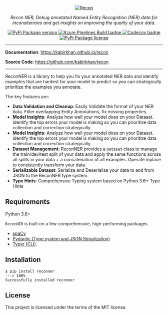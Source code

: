 <p align="center">
  <a href="https://kabirkhan.github.io/recon"><img src="https://kabirkhan.github.io/recon/img/recon.svg" alt="Recon"></a>
</p>
<p align="center">
    <em>Recon NER, Debug annotated Named Entity Recognition (NER) data for inconsitencies and get insights on improving the quality of your data.</em>
</p>
<p align="center">
<a href="https://pypi.org/project/reconner" target="_blank">
    <img src="https://img.shields.io/pypi/v/reconner?style=for-the-badge" alt="PyPi Package version">
</a>
<a href="https://dev.azure.com/kabirkhan1137/ReconNER/_build?definitionId=4" target="_blank">
    <img alt="Azure Pipelines Build badge" src="https://img.shields.io/azure-devops/build/kabirkhan1137/ReconNER/kabirkhan.recon?style=for-the-badge">
</a>
<a href="https://codecov.io/gh/kabirkhan/recon" rel="nofollow">
  <img alt="Codecov badge" src="https://img.shields.io/codecov/c/gh/kabirkhan/recon?style=for-the-badge" style="max-width:100%;">
</a>

<a href="https://pypi.org/project/reconner" target="_blank">
    <img src="https://img.shields.io/pypi/l/reconner?style=for-the-badge" alt="PyPi Package license">
</a>
</p>

---

**Documentation**: <a href="https://kabirkhan.github.io/recon" target="_blank">https://kabirkhan.github.io/recon</a>

**Source Code**: <a href="https://github.com/kabirkhan/recon" target="_blank">https://github.com/kabirkhan/recon</a>

---

ReconNER is a library to help you fix your annotated NER data and identify examples that are hardest for your model to predict so you can strategically prioritize the examples you annotate.

The key features are:

* **Data Validation and Cleanup**: Easily Validate the format of your NER data. Filter overlapping Entity Annotations, fix missing properties.
* **Model Insights**: Analyze how well your model does on your Dataset. Identify the top errors your model is making so you can prioritize data collection and correction strategically.
* **Model Insights**: Analyze how well your model does on your Dataset. Identify the top errors your model is making so you can prioritize data collection and correction strategically.
* **Dataset Management**: ReconNER provides a `Dataset` class to manage the train/dev/test split of your data and apply the same functions across all splits in your data + a concatenation of all examples. Operate inplace to consistently transform your data.
* **Serializable Dataset**: Serialize and Deserialize your data to and from JSON to the ReconNER type system.
* **Type Hints**: Comprehensive Typing system based on Python 3.6+ Type Hints

## Requirements

Python 3.6+

`ReconNER` is built on a few comprehensive, high-performing packages.

* <a href="https://spacy.io" class="external-link" target="_blank">spaCy</a>
* <a href="https://pydantic-docs.helpmanual.io/" class="external-link" target="_blank">Pydantic (Type system and JSON Serialization)</a>
* <a href="https://typer.tiangolo.com" class="external-link" target="_blank">Typer (CLI)</a>.


## Installation

<div class="termy">

```console
$ pip install reconner
---> 100%
Successfully installed reconner
```

</div>

## License

This project is licensed under the terms of the MIT license.
